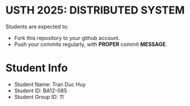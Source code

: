USTH 2025: DISTRIBUTED SYSTEM
=====================================================

Students are expected to:
* Fork this repository to your github account.
* Push your commits regularly, with **PROPER** commit **MESSAGE**.


Student Info
=========================

* Student Name: Tran Duc Huy
* Student ID: BA12-085 
* Student Group ID: 11

